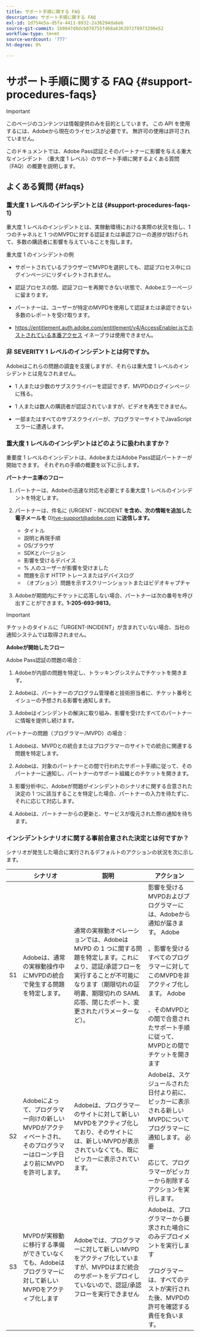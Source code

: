```yaml
---
title: サポート手順に関する FAQ
description: サポート手順に関する FAQ
exl-id: 1d754e5a-d5fa-4411-8932-2a36294da6eb
source-git-commit: 1b9847d8dcb078755fd68a6363972f8973290e52
workflow-type: tm+mt
source-wordcount: '777'
ht-degree: 0%

---
```


# サポート手順に関する FAQ {#support-procedures-faqs}

>[!IMPORTANT]
>
> このページのコンテンツは情報提供のみを目的としています。 この API を使用するには、Adobeから現在のライセンスが必要です。 無許可の使用は許可されていません。

このドキュメントでは、Adobe Pass認証とそのパートナーに影響を与える重大なインシデント （重大度 1 レベル）のサポート手順に関するよくある質問（FAQ）の概要を説明します。

## よくある質問 {#faqs}

### 重大度 1 レベルのインシデントとは {#support-procedures-faqs-1}

重大度 1 レベルのインシデントとは、実稼動環境における実際の状況を指し、1 つのチャネルと 1 つのMVPDに対する認証または承認フローの進捗が妨げられて、多数の購読者に影響を与えていることを指します。

重大度 1 のインシデントの例

* サポートされているブラウザーでMVPDを選択しても、認証プロセス中にログインページにリダイレクトされません。

* 認証プロセスの間、認証フローを再開できない状態で、Adobeエラーページに留まります。

* パートナーは、ユーザーが特定のMVPDを使用して認証または承認できない多数のレポートを受け取ります。

* https://entitlement.auth.adobe.com/entitlement/v4/AccessEnabler.jsでホストされている本番アクセス イネーブラは使用できません。

### 非 SEVERITY 1 レベルのインシデントとは何ですか。

Adobeはこれらの問題の調査を支援しますが、それらは重大度 1 レベルのインシデントとは見なされません。

* 1 人または少数のサブスクライバーを認証できず、MVPDのログインページに残る。

* 1 人または数人の購読者が認証されていますが、ビデオを再生できません。

* 一部またはすべてのサブスクライバーが、プログラマーサイトでJavaScript エラーに遭遇します。

### 重大度 1 レベルのインシデントはどのように扱われますか？

重要度 1 レベルのインシデントは、AdobeまたはAdobe Pass認証パートナーが開始できます。 それぞれの手順の概要を以下に示します。

**パートナー主導のフロー**

1. パートナーは、Adobeの迅速な対応を必要とする重大度 1 レベルのインシデントを特定します。

1. パートナーは、件名に {URGENT - INCIDENT **を含め、次の情報を追加した電子メールを** 0}tve-support@adobe.com **に送信します。**
   * タイトル
   * 説明と再現手順
   * OS/ブラウザ
   * SDKとバージョン
   * 影響を受けるデバイス
   * % 人のユーザーが影響を受けました
   * 問題を示す HTTP トレースまたはデバイスログ
   * （オプション）問題を示すスクリーンショットまたはビデオキャプチャ

1. Adobeが期間内にチケットに応答しない場合、パートナーは次の番号を呼び出すことができます。**1-205-693-9813**。

>[!IMPORTANT]
>
> チケットのタイトルに「URGENT-INCIDENT」が含まれていない場合、当社の通知システムでは取得されません。

**Adobeが開始したフロー**

Adobe Pass認証の問題の場合：

1. Adobeが内部の問題を特定し、トラッキングシステムでチケットを開きます。

1. Adobeは、パートナーのプログラム管理者と技術担当者に、チケット番号とイシューの予想される影響を通知します。

1. Adobeはインシデントの解決に取り組み、影響を受けたすべてのパートナーに情報を提供し続けます。

パートナーの問題（プログラマー/MVPD）の場合：

1. Adobeは、MVPDとの統合またはプログラマーのサイトでの統合に関連する問題を特定します。

1. Adobeは、対象のパートナーとの間で行われたサポート手順に従って、そのパートナーに通知し、パートナーのサポート組織とのチケットを開きます。

1. 影響分析中に、Adobeが問題がインシデントのシナリオに関する合意された決定の 1 つに該当することを特定した場合、パートナーの入力を待たずに、それに応じて対応します。

1. Adobeは、パートナーからの更新と、サービスが復元された際の通知を待ちます。

### インシデントシナリオに関する事前合意された決定とは何ですか？

シナリオが発生した場合に実行されるデフォルトのアクションの状況を次に示します。

|    | シナリオ | 説明 | アクション |
|----|--------------------------------------------------------------------------------------------------------|----------------------------------------------------------------------------------------------------------------------------------------------------------------------------------------------------------------------------------------------------------------------|-----------------------------------------------------------------------------------------------------------------------------------------------------------------------------------------------------------------------------------------|
| S1 | Adobeは、通常の実稼動操作中にMVPDの統合で発生する問題を特定します。 | 通常の実稼動オペレーションでは、Adobeは MVPD の 1 つに関する問題を特定します。これにより、認証/承認フローを実行することが不可能になります（期限切れの証明書、期限切れの SAML 応答、閉じたポート、変更されたパラメーターなど）。 | 影響を受けるMVPDおよびプログラマーには、Adobeから通知が届きます。  Adobe</br></br>、影響を受けるすべてのプログラマーに対してこのMVPDを非アクティブ化します。 Adobe</br></br>、そのMVPDとの間で合意されたサポート手順に従って、MVPDとの間でチケットを開きます |
| S2 | Adobeによって、プログラマー向けの新しいMVPDがアクティベートされ、そのプログラマーはローンチ日より前にMVPDを許可します。 | Adobeは、プログラマーのサイトに対して新しいMVPDをアクティブ化しており、そのサイトには、新しいMVPDが表示されていなくても、既にピッカーに表示されています。 | Adobeは、スケジュールされた日付より前に、ピッカーに表示される新しいMVPDについてプログラマーに通知します。 必要 </br></br> 応じて、プログラマーがピッカーから削除するアクションを実行します。 |
| S3 | MVPDが実稼動に移行する準備ができていなくても、Adobeはプログラマーに対して新しいMVPDをアクティブ化します | Adobeでは、プログラマーに対して新しいMVPDをアクティブ化していますが、MVPDはまだ統合のサポートをデプロイしていないので、認証/承認フローを実行できません | Adobeは、プログラマーから要求された場合にのみデプロイメントを実行します </br></br> プログラマーは、すべてのテストが実行された後、MVPDの許可を確認する責任を負います。 |
